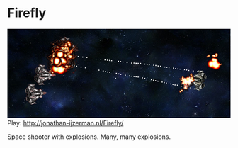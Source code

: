 # Firefly
![Screenshot](MISC/Firefly.png?raw=true "Feral Waters")
Play: http://jonathan-ijzerman.nl/Firefly/

Space shooter with explosions. Many, many explosions.
